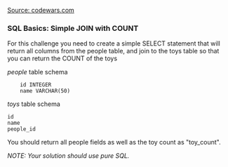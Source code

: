 [Source: codewars.com](https://www.codewars.com/kata/580918e24a85b05ad000010c/train/sql)

### SQL Basics: Simple JOIN with COUNT

For this challenge you need to create a simple SELECT statement that will return all columns from the people table, and join to the toys table so that you can return the COUNT of the toys

*people* table schema
```
	id INTEGER
	name VARCHAR(50)
```

*toys* table schema
```
id
name 
people_id
```

You should return all people fields as well as the toy count as "toy_count".

*NOTE: Your solution should use pure SQL.*
